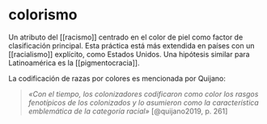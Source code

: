 # colorismo
Un atributo del [[racismo]] centrado en el color de piel como factor de clasificación principal. Esta práctica está más extendida en países con un [[racialismo]] explícito, como Estados Unidos. Una hipótesis similar para Latinoamérica es la [[pigmentocracia]].

La codificación de razas por colores es mencionada por Quijano:

>*«Con el tiempo, los colonizadores codificaron como color los rasgos fenotípicos de los colonizados y lo asumieron como la característica emblemática de la categoría racial»* [@quijano2019, p. 261]